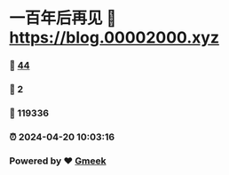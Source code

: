# 一百年后再见 :link: https://blog.00002000.xyz 
### :page_facing_up: [44](https://blog.00002000.xyz/tag.html) 
### :speech_balloon: 2 
### :hibiscus: 119336 
### :alarm_clock: 2024-04-20 10:03:16 
### Powered by :heart: [Gmeek](https://github.com/Meekdai/Gmeek)
